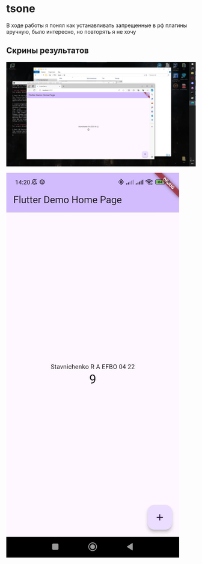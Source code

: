 # tsone
В ходе работы я понял как устанавливать запрещенные в рф плагины вручную, было интересно, но повторять я не хочу

## Скрины результатов

![](pojectimages/windowsAPP.png)

![](pojectimages/androidAPP.jpg)